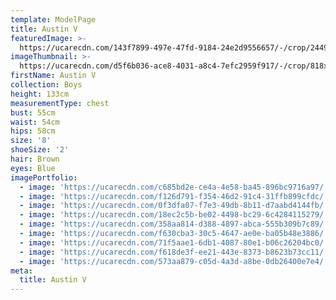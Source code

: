 ```yaml
---
template: ModelPage
title: Austin V
featuredImage: >-
  https://ucarecdn.com/143f7899-497e-47fd-9184-24e2d9556657/-/crop/2449x1311/0,0/-/preview/
imageThumbnail: >-
  https://ucarecdn.com/d5f6b036-ace8-4031-a8c4-7efc2959f917/-/crop/818x1103/447,38/-/preview/
firstName: Austin V
collection: Boys
height: 133cm
measurementType: chest
bust: 55cm
waist: 54cm
hips: 58cm
size: '8'
shoeSize: '2'
hair: Brown
eyes: Blue
imagePortfolio:
  - image: 'https://ucarecdn.com/c685bd2e-ce4a-4e58-ba45-896bc9716a97/'
  - image: 'https://ucarecdn.com/f126d791-f354-46d2-91c4-31ffb899cfdc/'
  - image: 'https://ucarecdn.com/0f3dfa07-f7e3-49db-8b11-d7aabd4144fb/'
  - image: 'https://ucarecdn.com/18ec2c5b-be02-4498-bc29-6c4284115279/'
  - image: 'https://ucarecdn.com/358aa814-d388-4897-abca-555b309b7c89/'
  - image: 'https://ucarecdn.com/f630cba3-30c5-4647-ae0e-ba05b48e3886/'
  - image: 'https://ucarecdn.com/71f5aae1-6db1-4087-80e1-b06c26204bc0/'
  - image: 'https://ucarecdn.com/f618de3f-ee21-443e-8373-b8623b73cc11/'
  - image: 'https://ucarecdn.com/573aa879-c05d-4a3d-a8be-0db26400e7e4/'
meta:
  title: Austin V
---
```


